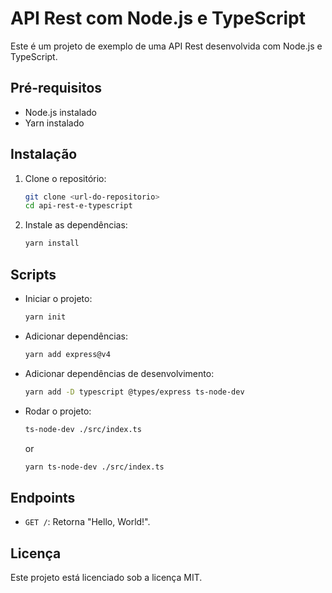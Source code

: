 # API Rest com Node.js e TypeScript

Este é um projeto de exemplo de uma API Rest desenvolvida com Node.js e TypeScript.

## Pré-requisitos

- Node.js instalado
- Yarn instalado

## Instalação

1. Clone o repositório:
   ```bash
   git clone <url-do-repositorio>
   cd api-rest-e-typescript
   ```

2. Instale as dependências:
   ```bash
   yarn install
   ```

## Scripts

- Iniciar o projeto:
  ```bash
  yarn init
  ```

- Adicionar dependências:
  ```bash
  yarn add express@v4
  ```

- Adicionar dependências de desenvolvimento:
  ```bash
  yarn add -D typescript @types/express ts-node-dev
  ```

- Rodar o projeto:
  ```bash
  ts-node-dev ./src/index.ts
  ```
  or
  ```bash
  yarn ts-node-dev ./src/index.ts
  ```

## Endpoints

- `GET /`: Retorna "Hello, World!".

## Licença

Este projeto está licenciado sob a licença MIT.